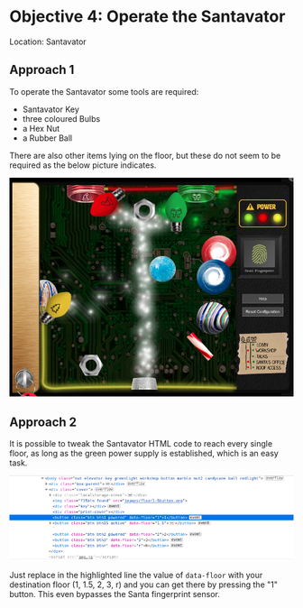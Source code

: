 # Objective 4: Operate the Santavator
Location: Santavator

## Approach 1
To operate the Santavator some tools are required:

 - Santavator Key
 - three coloured Bulbs
 - a Hex Nut
 - a Rubber Ball

There are also other items lying on the floor, but these do not seem to be required as the below picture indicates.

![Santavator](https://github.com/joergschwarzwaelder/hhc2020/blob/master/Objective-4/Santavator.png)
## Approach 2
It is possible to tweak the Santavator HTML code to reach every single floor, as long as the green power supply is established, which is an easy task.

![enter image description here](https://github.com/joergschwarzwaelder/hhc2020/blob/master/Objective-4/Santavator-bypass.png)

Just replace in the highlighted line the value of `data-floor` with your destination floor (1, 1.5, 2, 3, r) and you can get there by pressing the "1" button. This even bypasses the Santa fingerprint sensor.
<!--stackedit_data:
eyJoaXN0b3J5IjpbMjEyMjQ2NzgxMiwyOTIxODYwMTUsLTMyNT
I1ODU3OSwxMjQ0Mjk1MzkzLC0xODY1Nzk3MjAyLDE2MzE2NzY3
MDEsLTE0OTcyOTIyNDRdfQ==
-->